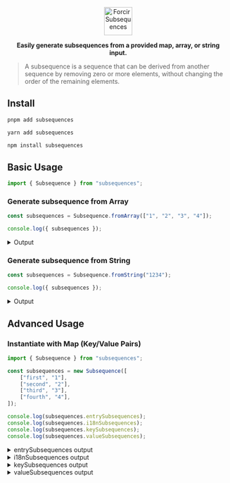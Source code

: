 <p align="center"></p>
<div align="center">
    <picture>
        <source media="(prefers-color-scheme: dark)" srcset="https://cdn.forcir.com/oss/forcir-subsequences/assets/images/logos/dark.png" height="64">
        <img alt="Forcir Subsequences" src="https://cdn.forcir.com/oss/forcir-subsequences/assets/images/logos/light.png" height="64">
    </picture>
</div>
<p align="center"><strong>Easily generate subsequences from a provided map, array, or string input.</strong></p>
<p align="center"></p>

> A subsequence is a sequence that can be derived from another sequence by removing zero or more elements, without changing the order of the remaining elements.

## Install

```bash
pnpm add subsequences
```

```bash
yarn add subsequences
```

```bash
npm install subsequences
```

## Basic Usage

```ts
import { Subsequence } from "subsequences";
```

### Generate subsequence from Array

```ts
const subsequences = Subsequence.fromArray(["1", "2", "3", "4"]);

console.log({ subsequences });
```

<details><summary>Output</summary>

```json
{
    "subsequences": [
        ["1", "2", "3", "4"],
        ["1", "2", "3"],
        ["1", "2", "4"],
        ["1", "2"],
        ["1", "3", "4"],
        ["1", "3"],
        ["1", "4"],
        ["1"],
        ["2", "3", "4"],
        ["2", "3"],
        ["2", "4"],
        ["2"],
        ["3", "4"],
        ["3"],
        ["4"]
    ]
}
```

</details>

### Generate subsequence from String

```ts
const subsequences = Subsequence.fromString("1234");

console.log({ subsequences });
```

<details><summary>Output</summary>

```json
{
    "subsequences": [
        ["1", "2", "3", "4"],
        ["1", "2", "3"],
        ["1", "2", "4"],
        ["1", "2"],
        ["1", "3", "4"],
        ["1", "3"],
        ["1", "4"],
        ["1"],
        ["2", "3", "4"],
        ["2", "3"],
        ["2", "4"],
        ["2"],
        ["3", "4"],
        ["3"],
        ["4"]
    ]
}
```

</details>

## Advanced Usage

### Instantiate with Map (Key/Value Pairs)

```ts
import { Subsequence } from "subsequences";

const subsequences = new Subsequence([
    ["first", "1"],
    ["second", "2"],
    ["third", "3"],
    ["fourth", "4"],
]);

console.log(subsequences.entrySubsequences);
console.log(subsequences.i18nSubsequences);
console.log(subsequences.keySubsequences);
console.log(subsequences.valueSubsequences);
```

<details><summary>entrySubsequences output</summary>

```json
[
    ["first_1", "second_2", "third_3", "fourth_4"],
    ["first_1", "second_2", "third_3"],
    ["first_1", "second_2", "fourth_4"],
    ["first_1", "second_2"],
    ["first_1", "third_3", "fourth_4"],
    ["first_1", "third_3"],
    ["first_1", "fourth_4"],
    ["first_1"],
    ["second_2", "third_3", "fourth_4"],
    ["second_2", "third_3"],
    ["second_2", "fourth_4"],
    ["second_2"],
    ["third_3", "fourth_4"],
    ["third_3"],
    ["fourth_4"]
]
```

</details>

<details><summary>i18nSubsequences output</summary>

```json
[
    {
        "key": "first1_second2_third3_fourth4",
        "values": { "first": "1", "second": "2", "third": "3", "fourth": "4" }
    },
    {
        "key": "first1_second2_third3",
        "values": { "first": "1", "second": "2", "third": "3" }
    },
    {
        "key": "first1_second2_fourth4",
        "values": { "first": "1", "second": "2", "fourth": "4" }
    },
    { "key": "first1_second2", "values": { "first": "1", "second": "2" } },
    {
        "key": "first1_third3_fourth4",
        "values": { "first": "1", "third": "3", "fourth": "4" }
    },
    { "key": "first1_third3", "values": { "first": "1", "third": "3" } },
    { "key": "first1_fourth4", "values": { "first": "1", "fourth": "4" } },
    { "key": "first1", "values": { "first": "1" } },
    {
        "key": "second2_third3_fourth4",
        "values": { "second": "2", "third": "3", "fourth": "4" }
    },
    { "key": "second2_third3", "values": { "second": "2", "third": "3" } },
    { "key": "second2_fourth4", "values": { "second": "2", "fourth": "4" } },
    { "key": "second2", "values": { "second": "2" } },
    { "key": "third3_fourth4", "values": { "third": "3", "fourth": "4" } },
    { "key": "third3", "values": { "third": "3" } },
    { "key": "fourth4", "values": { "fourth": "4" } }
]
```

</details>

<details><summary>keySubsequences output</summary>

```json
[
    ["first", "second", "third", "fourth"],
    ["first", "second", "third"],
    ["first", "second", "fourth"],
    ["first", "second"],
    ["first", "third", "fourth"],
    ["first", "third"],
    ["first", "fourth"],
    ["first"],
    ["second", "third", "fourth"],
    ["second", "third"],
    ["second", "fourth"],
    ["second"],
    ["third", "fourth"],
    ["third"],
    ["fourth"]
]
```

</details>

<details><summary>valueSubsequences output</summary>

```json
[
    ["1", "2", "3", "4"],
    ["1", "2", "3"],
    ["1", "2", "4"],
    ["1", "2"],
    ["1", "3", "4"],
    ["1", "3"],
    ["1", "4"],
    ["1"],
    ["2", "3", "4"],
    ["2", "3"],
    ["2", "4"],
    ["2"],
    ["3", "4"],
    ["3"],
    ["4"]
]
```

</details>
